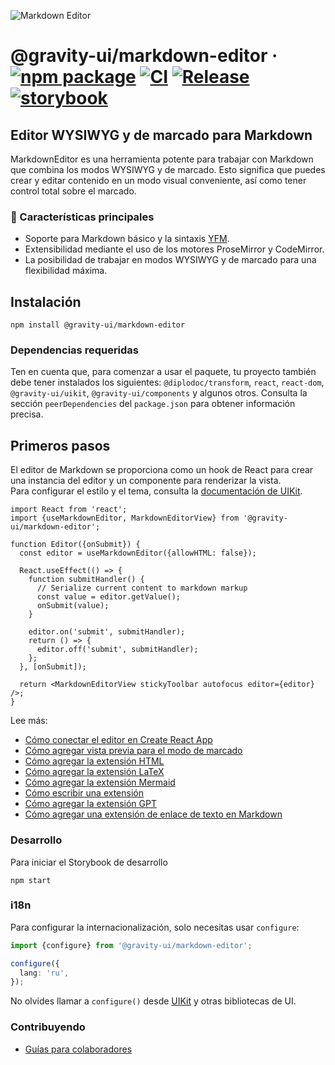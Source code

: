 ![Markdown Editor](https://github.com/user-attachments/assets/0b4e5f65-54cf-475f-9c68-557a4e9edb46)

# @gravity-ui/markdown-editor &middot; [![npm package](https://img.shields.io/npm/v/@gravity-ui/markdown-editor)](https://www.npmjs.com/package/@gravity-ui/markdown-editor) [![CI](https://img.shields.io/github/actions/workflow/status/gravity-ui/markdown-editor/ci.yml?branch=main&label=CI)](https://github.com/gravity-ui/markdown-editor/actions/workflows/ci.yml?query=branch:main) [![Release](https://img.shields.io/github/actions/workflow/status/gravity-ui/markdown-editor/release.yml?branch=main&label=Release)](https://github.com/gravity-ui/markdown-editor/actions/workflows/release.yml?query=branch:main) [![storybook](https://img.shields.io/badge/Storybook-deployed-ff4685)](https://preview.gravity-ui.com/md-editor/)

## Editor WYSIWYG y de marcado para Markdown

MarkdownEditor es una herramienta potente para trabajar con Markdown que combina los modos WYSIWYG y de marcado. Esto significa que puedes crear y editar contenido en un modo visual conveniente, así como tener control total sobre el marcado.

### 🔧 Características principales

- Soporte para Markdown básico y la sintaxis [YFM](https://ydocs.tech).
- Extensibilidad mediante el uso de los motores ProseMirror y CodeMirror.
- La posibilidad de trabajar en modos WYSIWYG y de marcado para una flexibilidad máxima.

## Instalación

```shell
npm install @gravity-ui/markdown-editor
```

### Dependencias requeridas

Ten en cuenta que, para comenzar a usar el paquete, tu proyecto también debe tener instalados los siguientes: `@diplodoc/transform`, `react`, `react-dom`, `@gravity-ui/uikit`, `@gravity-ui/components` y algunos otros. Consulta la sección `peerDependencies` del `package.json` para obtener información precisa.

## Primeros pasos

El editor de Markdown se proporciona como un hook de React para crear una instancia del editor y un componente para renderizar la vista.\
Para configurar el estilo y el tema, consulta la [documentación de UIKit](https://github.com/gravity-ui/uikit?tab=readme-ov-file#styles).

```tsx
import React from 'react';
import {useMarkdownEditor, MarkdownEditorView} from '@gravity-ui/markdown-editor';

function Editor({onSubmit}) {
  const editor = useMarkdownEditor({allowHTML: false});

  React.useEffect(() => {
    function submitHandler() {
      // Serialize current content to markdown markup
      const value = editor.getValue();
      onSubmit(value);
    }

    editor.on('submit', submitHandler);
    return () => {
      editor.off('submit', submitHandler);
    };
  }, [onSubmit]);

  return <MarkdownEditorView stickyToolbar autofocus editor={editor} />;
}
```
Lee más:
- [Cómo conectar el editor en Create React App](https://preview.gravity-ui.com/md-editor/?path=/docs/docs-getting-started-create-react-app--docs)
- [Cómo agregar vista previa para el modo de marcado](https://preview.gravity-ui.com/md-editor/?path=/docs/docs-getting-started-preview--docs)
- [Cómo agregar la extensión HTML](https://preview.gravity-ui.com/md-editor/?path=/docs/docs-extensions-html-block--docs)
- [Cómo agregar la extensión LaTeX](https://preview.gravity-ui.com/md-editor/?path=/docs/docs-extensions-latex-extension--docs)
- [Cómo agregar la extensión Mermaid](https://preview.gravity-ui.com/md-editor/?path=/docs/docs-extensions-mermaid-extension--docs)
- [Cómo escribir una extensión](https://preview.gravity-ui.com/md-editor/?path=/docs/docs-develop-extension-creation--docs)
- [Cómo agregar la extensión GPT](https://preview.gravity-ui.com/md-editor/?path=/docs/docs-extensions-gpt--docs)
- [Cómo agregar una extensión de enlace de texto en Markdown](https://preview.gravity-ui.com/md-editor/?path=/docs/docs-develop-extension-with-popup--docs)

### Desarrollo
Para iniciar el Storybook de desarrollo

```shell
npm start
```


### i18n

Para configurar la internacionalización, solo necesitas usar `configure`:

```typescript
import {configure} from '@gravity-ui/markdown-editor';

configure({
  lang: 'ru',
});
```

No olvides llamar a `configure()` desde [UIKit](https://github.com/gravity-ui/uikit?tab=readme-ov-file#i18n) y otras bibliotecas de UI.

### Contribuyendo

- [Guías para colaboradores](https://preview.gravity-ui.com/md-editor/?path=/docs/docs-contributing--docs)